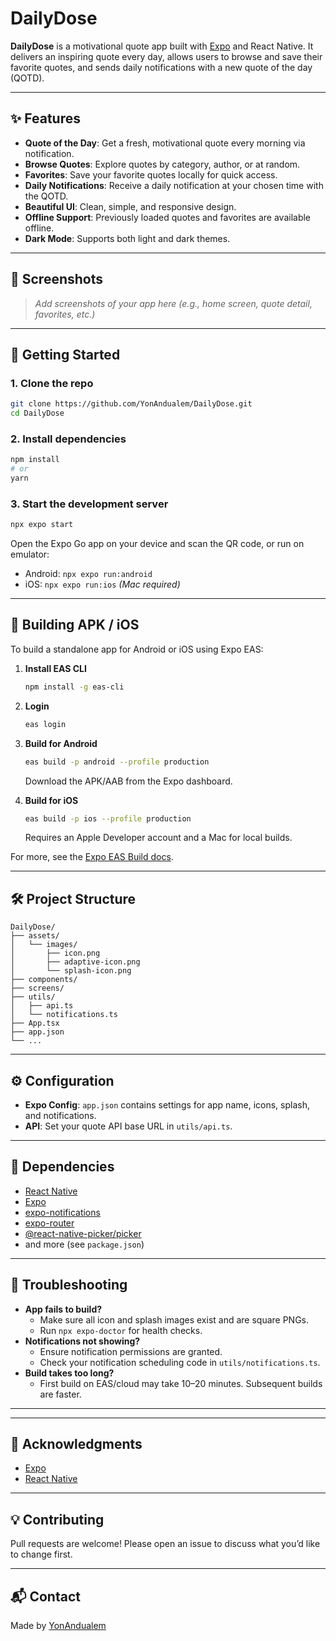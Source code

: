 # DailyDose

**DailyDose** is a motivational quote app built with [Expo](https://expo.dev/) and React Native. It delivers an inspiring quote every day, allows users to browse and save their favorite quotes, and sends daily notifications with a new quote of the day (QOTD).

---

## ✨ Features

- **Quote of the Day**: Get a fresh, motivational quote every morning via notification.
- **Browse Quotes**: Explore quotes by category, author, or at random.
- **Favorites**: Save your favorite quotes locally for quick access.
- **Daily Notifications**: Receive a daily notification at your chosen time with the QOTD.
- **Beautiful UI**: Clean, simple, and responsive design.
- **Offline Support**: Previously loaded quotes and favorites are available offline.
- **Dark Mode**: Supports both light and dark themes.

---

## 📱 Screenshots

> _Add screenshots of your app here (e.g., home screen, quote detail, favorites, etc.)_

---

## 🚀 Getting Started

### 1. **Clone the repo**

```sh
git clone https://github.com/YonAndualem/DailyDose.git
cd DailyDose
```

### 2. **Install dependencies**

```sh
npm install
# or
yarn
```

### 3. **Start the development server**

```sh
npx expo start
```

Open the Expo Go app on your device and scan the QR code, or run on emulator:

- Android: `npx expo run:android`
- iOS: `npx expo run:ios` _(Mac required)_

---

## 🔔 Building APK / iOS

To build a standalone app for Android or iOS using Expo EAS:

1. **Install EAS CLI**
   ```sh
   npm install -g eas-cli
   ```

2. **Login**
   ```sh
   eas login
   ```

3. **Build for Android**
   ```sh
   eas build -p android --profile production
   ```
   Download the APK/AAB from the Expo dashboard.

4. **Build for iOS**
   ```sh
   eas build -p ios --profile production
   ```
   Requires an Apple Developer account and a Mac for local builds.

For more, see the [Expo EAS Build docs](https://docs.expo.dev/build/introduction/).

---

## 🛠️ Project Structure

```
DailyDose/
├── assets/
│   └── images/
│       ├── icon.png
│       ├── adaptive-icon.png
│       └── splash-icon.png
├── components/
├── screens/
├── utils/
│   ├── api.ts
│   └── notifications.ts
├── App.tsx
├── app.json
└── ...
```

---

## ⚙️ Configuration

- **Expo Config**: `app.json` contains settings for app name, icons, splash, and notifications.
- **API**: Set your quote API base URL in `utils/api.ts`.

---

## 🧩 Dependencies

- [React Native](https://reactnative.dev/)
- [Expo](https://expo.dev/)
- [expo-notifications](https://docs.expo.dev/versions/latest/sdk/notifications/)
- [expo-router](https://expo.github.io/router/docs)
- [@react-native-picker/picker](https://github.com/react-native-picker/picker)
- and more (see `package.json`)

---

## 🐞 Troubleshooting

- **App fails to build?**
  - Make sure all icon and splash images exist and are square PNGs.
  - Run `npx expo-doctor` for health checks.
- **Notifications not showing?**
  - Ensure notification permissions are granted.
  - Check your notification scheduling code in `utils/notifications.ts`.
- **Build takes too long?**
  - First build on EAS/cloud may take 10–20 minutes. Subsequent builds are faster.

---

---

## 🙌 Acknowledgments

- [Expo](https://expo.dev/)
- [React Native](https://reactnative.dev/)

---

## 💡 Contributing

Pull requests are welcome! Please open an issue to discuss what you’d like to change first.

---

## 📬 Contact

Made by [YonAndualem](https://github.com/YonAndualem)